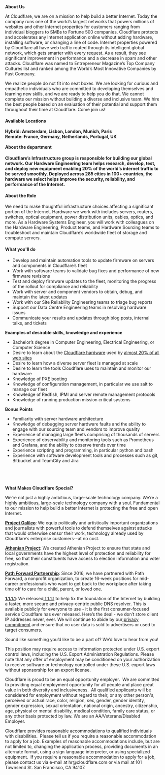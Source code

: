 <div class="content-intro">
	<div><strong>About Us</strong></div>
	<div>
		<p>At Cloudflare, we are on a mission to help build a better Internet. Today the company runs one of the world’s largest networks that powers millions of websites and other Internet properties for customers ranging from individual bloggers to SMBs to Fortune 500 companies. Cloudflare protects and accelerates any Internet application online without adding hardware, installing software, or changing a line of code. Internet properties powered by Cloudflare all have web traffic routed through its intelligent global network, which gets smarter with every request. As a result, they see significant improvement in performance and a decrease in spam and other attacks. Cloudflare was named to Entrepreneur Magazine’s Top Company Cultures list and ranked among the World’s Most Innovative Companies by Fast Company.&nbsp;</p>
		<p><span style="font-weight: 400;">We realize people do not fit into neat boxes. We are looking for curious and empathetic individuals who are committed to developing themselves and learning new skills, and we are ready to help you do that. We cannot complete our mission without building a diverse and inclusive team. We hire the best people based on an evaluation of their potential and support them throughout their time at Cloudflare. Come join us!&nbsp;</span></p>
	</div>
</div>
<h4><strong>Available Locations<br><br>Hybrid: Amsterdam, Lisbon, London, Munich, Paris</strong><br><strong>Remote: France, Germany, Netherlands, Portugal, UK</strong><br><strong><br>About the department</strong></h4>
<h4>Cloudflare’s Infrastructure group is responsible for building our global network. Our Hardware Engineering team helps research, develop, test, and deploy new equipment enabling 20% of the world’s internet traffic to be served smoothly. Deployed across 285 cities in 100+ countries, the hardware we select helps improve the security, reliability, and performance of the Internet.</h4>
<h4><strong>About the Role</strong></h4>
<p>We need to make thoughtful infrastructure choices affecting a significant portion of the Internet. Hardware we work with includes servers, routers, switches, optical equipment, power distribution units, cables, optics, and more. As a Hardware Systems Engineer, you will work with colleagues on the Hardware Engineering, Product teams, and Hardware Sourcing teams to troubleshoot and maintain Cloudflare’s worldwide fleet of storage and compute servers.</p>
<h4><strong>What you'll do</strong></h4>
<ul>
	<li>Develop and maintain automation tools to update firmware on servers and components in Cloudflare’s fleet</li>
	<li>Work with software teams to validate bug fixes and performance of new firmware revisions</li>
	<li>Test and deploy firmware updates to the fleet, monitoring the progress of the rollout for compliance and reliability</li>
	<li>Work with server and component vendors to obtain, debug, and maintain the latest updates</li>
	<li>Work with our Site Reliability Engineering teams to triage bug reports</li>
	<li>Support our Data Centre Engineering teams in resolving hardware issues</li>
	<li>Communicate your results and updates through blog posts, internal talks, and tickets</li>
</ul>
<p><strong>Examples of desirable skills, knowledge and experience</strong></p>
<ul>
	<li>Bachelor’s degree in Computer Engineering, Electrical Engineering, or Computer Science</li>
	<li>Desire to learn about the <a href="https://blog.cloudflare.com/the-epyc-journey-continues-to-milan-in-cloudflares-11th-generation-edge-server/">Cloudflare hardware</a> used by <a href="https://blog.cloudflare.com/application-security/">almost 20% of all web sites</a></li>
	<li>Desire to learn how a diverse server fleet is managed at scale</li>
	<li>Desire to learn the tools Cloudflare uses to maintain and monitor our hardware</li>
	<li>Knowledge of PXE booting</li>
	<li>Knowledge of configuration management, in particular we use salt to manage our fleet</li>
	<li>Knowledge of Redfish, IPMI and server remote management protocols</li>
	<li>Knowledge of running production mission critical systems</li>
</ul>
<p><strong>Bonus Points</strong></p>
<ul>
	<li>Familiarity with server hardware architecture</li>
	<li>Knowledge of debugging server hardware faults and the ability to engage with our sourcing team and vendors to improve quality</li>
	<li>Experience of managing large fleets comprising of thousands of servers</li>
	<li>Experience of observability and monitoring tools such as Prometheus and Grafana, and the ability to observe trends over time</li>
	<li>Experience scripting and programming, in particular python and bash</li>
	<li>Experience with software development tools and processes such as git, Bitbucket and TeamCity and Jira</li>
</ul>
<h4><br><br></h4>
<div class="content-conclusion">
	<p><strong>What Makes Cloudflare Special?</strong></p>
	<p><span style="font-weight: 400;">We’re not just a highly ambitious, large-scale technology company. We’re a highly ambitious, large-scale technology company with a soul. Fundamental to our mission to help build a better Internet is protecting the free and open Internet.</span></p>
	<p><a href="https://blog.cloudflare.com/protecting-free-expression-online/"><strong>Project Galileo</strong></a><span style="font-weight: 400;">: We equip politically and artistically important organizations and journalists with powerful tools to defend themselves against attacks that would otherwise censor their work, technology already used by Cloudflare’s enterprise customers--at no cost.</span></p>
	<p><strong><a href="https://www.cloudflare.com/athenian/">Athenian Project</a></strong><span style="font-weight: 400;">: We created Athenian Project to ensure that state and local governments have the highest level of protection and reliability for free, so that their constituents have access to election information and voter registration.</span></p>
	<p><a href="https://blog.cloudflare.com/tag/path-forward/"><strong>Path Forward Partnership</strong></a><span style="font-weight: 400;">: Since 2016, we have partnered with Path Forward, a nonprofit organization, to create 16-week positions for mid-career professionals who want to get back to the workplace after taking time off to care for a child, parent, or loved one.</span></p>
	<p><a href="https://1.1.1.1/"><strong>1.1.1.1</strong></a><span style="font-weight: 400;">: We released</span><a href="https://1.1.1.1/"> <span style="font-weight: 400;">1.1.1.1</span></a><span style="font-weight: 400;"> to help fix the foundation of the Internet by building a faster, more secure and privacy-centric public DNS resolver. This is available publicly for everyone to use - it is the first consumer-focused service Cloudflare has ever released. Here’s the deal - we don’t store client IP addresses never, ever. We will continue to abide by our</span><a href="https://developers.cloudflare.com/1.1.1.1/privacy/public-dns-resolver"> privacy commitment</a><span style="font-weight: 400;"> and ensure that no user data is sold to advertisers or used to target consumers.</span></p>
	<p><span style="font-weight: 400;">Sound like something you’d like to be a part of? We’d love to hear from you!</span></p>
	<p><span style="font-weight: 400;">This position may require access to information protected under U.S. export control laws, including the U.S. Export Administration Regulations. Please note that any offer of employment may be conditioned on your authorization to receive software or technology controlled under these U.S. export laws without sponsorship for an export license.</span></p>
	<p><span style="font-weight: 400;">Cloudflare is proud to be an equal opportunity employer. &nbsp;We are committed to providing equal employment opportunity for all people and place great value in both diversity and inclusiveness. &nbsp;All qualified applicants will be considered for employment without regard to their, or any other person's, perceived or actual</span> <span style="font-weight: 400;">race, color, religion, sex, gender, gender identity, gender expression, sexual orientation, national origin, ancestry, citizenship, age, physical or mental disability, medical condition, family care status, or any other basis protected by law. </span><span style="font-weight: 400;">We are an AA/Veterans/Disabled Employer.</span></p>
	<p><span style="font-weight: 400;">Cloudflare provides reasonable accommodations to qualified individuals with disabilities. &nbsp;Please tell us if you require a reasonable accommodation to apply for a job. Examples of reasonable accommodations include, but are not limited to, changing the application process, providing documents in an alternate format, using a sign language interpreter, or using specialized equipment. &nbsp;If you require a reasonable accommodation to apply for a job, please contact us via e-mail at </span><span style="font-weight: 400;">hr@cloudflare.com</span><span style="font-weight: 400;"> or via mail at 101 Townsend St. San Francisco, CA 94107.</span></p>
</div>